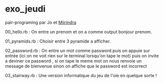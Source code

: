 # exo_jeudi

pair-programing par Jo et [Miirindra](https://github.com/Miirindra)

00_hello.rb : On entre un prenom et on a comme output bonjour prenom.

01_pyramids.rb : Choisir entre 3 pyramide a afficher.

02_password.rb : On entre un mot comme password puis on appuie sur entrée (ici on ne voit rien sur le terminal lorsqu'on tape le mot) puis on invite a deviner ce password , si on tape le meme mot on nous renvoie un message de bienvenue sinon on affiche que le password est incorrect

03_stairway.rb : Une version informatique du jeu de l'oie en quelque sorte !

